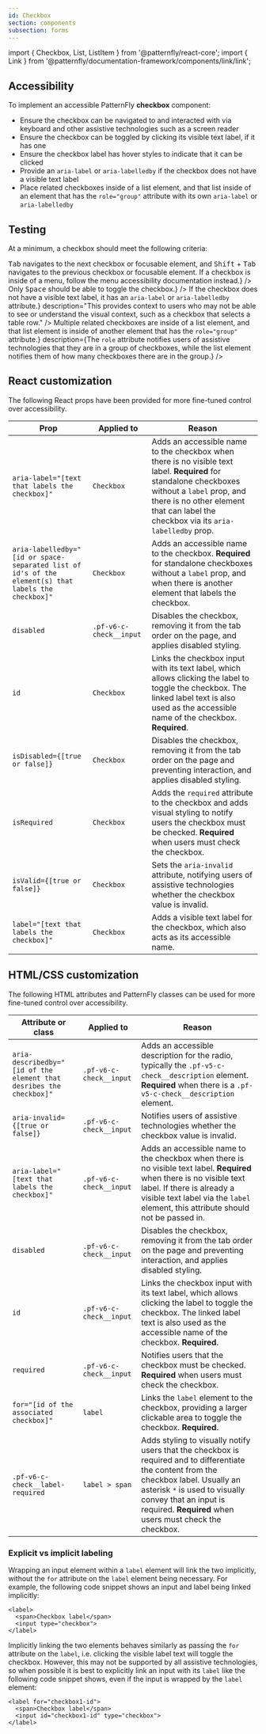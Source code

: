 ```yaml
---
id: Checkbox
section: components
subsection: forms
---
```


import { Checkbox, List, ListItem } from '@patternfly/react-core';
import { Link } from '@patternfly/documentation-framework/components/link/link';

## Accessibility

To implement an accessible PatternFly **checkbox** component:

- Ensure the checkbox can be navigated to and interacted with via keyboard and other assistive technologies such as a screen reader
- Ensure the checkbox can be toggled by clicking its visible text label, if it has one
- Ensure the checkbox label has hover styles to indicate that it can be clicked
- Provide an `aria-label` or `aria-labelledby` if the checkbox does not have a visible text label
- Place related checkboxes inside of a list element, and that list inside of an element that has the `role="group"` attribute with its own `aria-label` or `aria-labelledby`

## Testing

At a minimum, a checkbox should meet the following criteria:

<List isPlain>
  <ListItem>
    <Checkbox id="checkbox-a11y-checkbox-1" label="Standard keyboard navigation can be used to navigate between checkboxes or other focusable elements." description={<span><kbd>Tab</kbd> navigates to the next checkbox or focusable element, and <kbd>Shift</kbd> + <kbd>Tab</kbd> navigates to the previous checkbox or focusable element. If a checkbox is inside of a menu, follow the <Link href="/components/menus/menu/accessibility">menu accessibility documentation</Link> instead.</span>} />
  </ListItem>
  <ListItem>
    <Checkbox id="checkbox-a11y-checkbox-2" label="Standard keyboard interaction can be used to interact with the checkbox." description={<span>Only <kbd>Space</kbd> should be able to toggle the checkbox.</span>} />
  </ListItem>
  <ListItem>
    <Checkbox id="checkbox-a11y-checkbox-3" label="If the checkbox has a visible text label, clicking the label toggles the checkbox." description="This provides extra clickable space for users who may have trouble clicking the checkbox input itself, such as on mobile or due to a motor or physical impairment." />
  </ListItem>
  <ListItem>
    <Checkbox id="checkbox-a11y-checkbox-4" label="If the checkbox has a visible text label, that label has hover styles to indicate to users that it can be interacted with." />
  </ListItem>
  <ListItem>
    <Checkbox id="checkbox-a11y-checkbox-6" label={<span>If the checkbox does not have a visible text label, it has an <code className="ws-code">aria-label</code> or <code className="ws-code">aria-labelledby</code> attribute.</span>} description="This provides context to users who may not be able to see or understand the visual context, such as a checkbox that selects a table row." />
  </ListItem>
  <ListItem>
    <Checkbox id="checkbox-a11y-checkbox-7" label={<span>Multiple related checkboxes are inside of a list element, and that list element is inside of another element that has the <code className="ws-code">role="group"</code> attribute.</span>} description={<span>The <code className="ws-code">role</code> attribute notifies users of assistive technologies that they are in a group of checkboxes, while the list element notifies them of how many checkboxes there are in the group.</span>} />
  </ListItem>
</List>

## React customization

The following React props have been provided for more fine-tuned control over accessibility.

| Prop | Applied to | Reason | 
|---|---|---|
| `aria-label="[text that labels the checkbox]"` | `Checkbox` | Adds an accessible name to the checkbox when there is no visible text label. **Required** for standalone checkboxes without a `label` prop, and there is no other element that can label the checkbox via its `aria-labelledby` prop. |
| `aria-labelledby="[id or space-separated list of id's of the element(s) that labels the checkbox]"` | `Checkbox` | Adds an accessible name to the checkbox. **Required** for standalone checkboxes without a `label` prop, and when there is another element that labels the checkbox. |
| `disabled` | `.pf-v6-c-check__input` | Disables the checkbox, removing it from the tab order on the page, and applies disabled styling. |
| `id` | `Checkbox` | Links the checkbox input with its text label, which allows clicking the label to toggle the checkbox. The linked label text is also used as the accessible name of the checkbox. **Required**. |
| `isDisabled={[true or false]}` | `Checkbox` | Disables the checkbox, removing it from the tab order on the page and preventing interaction, and applies disabled styling. |
| `isRequired` | `Checkbox` | Adds the `required` attribute to the checkbox and adds visual styling to notify users the checkbox must be checked. **Required** when users must check the checkbox. |
| `isValid={[true or false]}` | `Checkbox` | Sets the `aria-invalid` attribute, notifying users of assistive technologies whether the checkbox value is invalid. |
| `label="[text that labels the checkbox]"` | `Checkbox` | Adds a visible text label for the checkbox, which also acts as its accessible name. |

## HTML/CSS customization

The following HTML attributes and PatternFly classes can be used for more fine-tuned control over accessibility.

| Attribute or class | Applied to | Reason | 
|---|---|---|
| `aria-describedby="[id of the element that desribes the checkbox]"` | `.pf-v6-c-check__input` | Adds an accessible description for the radio, typically the `.pf-v5-c-check__description` element. **Required** when there is a `.pf-v5-c-check__description` element. |
| `aria-invalid={[true or false]}` | `.pf-v6-c-check__input` | Notifies users of assistive technologies whether the checkbox value is invalid. |
| `aria-label="[text that labels the checkbox]"` | `.pf-v6-c-check__input` | Adds an accessible name to the checkbox when there is no visible text label. **Required** when there is no visible text label. If there is already a visible text label via the `label` element, this attribute should not be passed in.|
| `disabled` | `.pf-v6-c-check__input` | Disables the checkbox, removing it from the tab order on the page and preventing interaction, and applies disabled styling. |
| `id` | `.pf-v6-c-check__input` | Links the checkbox input with its text label, which allows clicking the label to toggle the checkbox. The linked label text is also used as the accessible name of the checkbox. **Required**. |
| `required` | `.pf-v6-c-check__input` | Notifies users that the checkbox must be checked. **Required** when users must check the checkbox. |
| `for="[id of the associated checkbox]"` | `label` | Links the `label` element to the checkbox, providing a larger clickable area to toggle the checkbox. **Required**. |
|`.pf-v6-c-check__label-required` | `label > span` | Adds styling to visually notify users that the checkbox is required and to differentiate the content from the checkbox label. Usually an asterisk `*` is used to visually convey that an input is required. **Required** when users must check the checkbox. |

### Explicit vs implicit labeling

Wrapping an input element within a `label` element will link the two implicitly, without the `for` attribute on the `label` element being necessary. For example, the following code snippet shows an input and label being linked implicitly:

```noLive
<label>
  <span>Checkbox label</span>
  <input type="checkbox">
</label>
```

Implicitly linking the two elements behaves similarly as passing the `for` attribute on the `label`, i.e. clicking the visible label text will toggle the checkbox. However, this may not be supported by all assistive technologies, so when possible it is best to explicitly link an input with its `label` like the following code snippet shows, even if the input is wrapped by the `label` element:

```noLive
<label for="checkbox1-id">
  <span>Checkbox label</span>
  <input id="checkbox1-id" type="checkbox">
</label>
```
